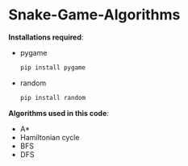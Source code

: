 # Snake-Game-Algorithms

**Installations required**:
- pygame

  ```bash
  pip install pygame
  ```
- random

  ```bash
  pip install random
  ```

**Algorithms used in this code**:
- A*
- Hamiltonian cycle
- BFS
- DFS
